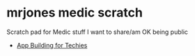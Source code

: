 # mrjones medic scratch
Scratch pad for Medic stuff I want to share/am OK being public

* [App Building for Techies](./app-building)